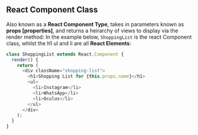 ## React Component Class

Also known as a __React Component Type__, takes in parameters known as __props [properties]__, and returns a heirarchy of views to display via the render method: In the example below, ```ShoppingList``` is the react Component class, whilst the h1 ul and li are all __React Elements__:

```js
class ShoppingList extends React.Component {
  render() {
    return (
      <div className="shopping-list">
        <h1>Shopping List for {this.props.name}</h1>  
        <ul>
          <li>Instagram</li>
          <li>WhatsApp</li>
          <li>Oculus</li>
        </ul>
      </div>
    );
  }
}
```

